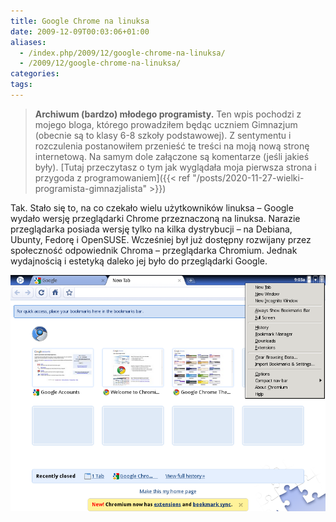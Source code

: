 ```yaml
---
title: Google Chrome na linuksa
date: 2009-12-09T00:03:06+01:00
aliases:
  - /index.php/2009/12/google-chrome-na-linuksa/
  - /2009/12/google-chrome-na-linuksa/
categories:
tags:
---
```


> **Archiwum (bardzo) młodego programisty.** Ten wpis pochodzi z mojego bloga, którego prowadziłem będąc uczniem Gimnazjum (obecnie są to klasy 6-8 szkoły podstawowej). Z sentymentu i rozczulenia postanowiłem przenieść te treści na moją nową stronę internetową. Na samym dole załączone są komentarze (jeśli jakieś były). [Tutaj przeczytasz o tym jak wyglądała moja pierwsza strona i przygoda z programowaniem]({{< ref "/posts/2020-11-27-wielki-programista-gimnazjalista" >}})
> 

Tak. Stało się to, na co czekało wielu użytkowników linuksa – Google wydało wersję przeglądarki Chrome przeznaczoną na linuksa. Narazie przeglądarka posiada wersję tylko na kilka dystrybucji – na Debiana, Ubunty, Fedorę i OpenSUSE. Wcześniej był już dostępny rozwijany przez społeczność odpowiednik Chroma – przeglądarka Chromium. Jednak wydajnością i estetyką daleko jej było do przeglądarki Google.

![Google Chrome na linuksie 2009!](chrome_os.png)